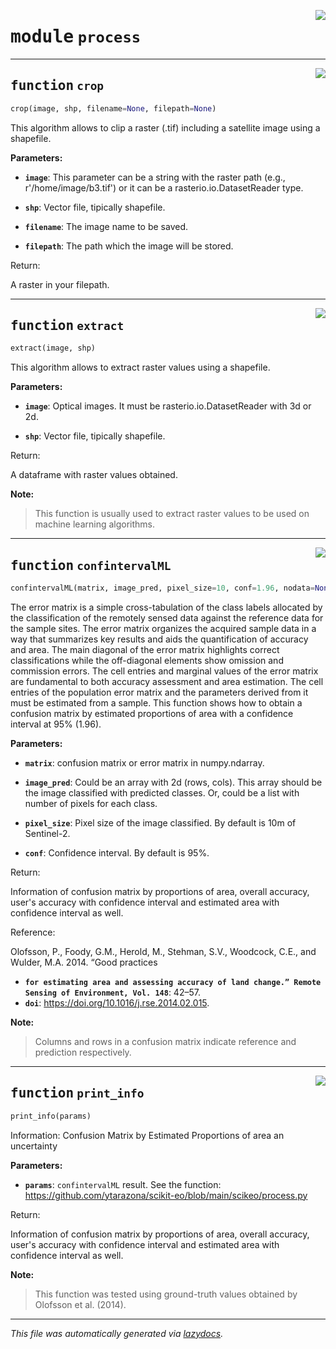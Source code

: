 <!-- markdownlint-disable -->

<a href="..\scikeo\process.py#L0"><img align="right" style="float:right;" src="https://img.shields.io/badge/-source-cccccc?style=flat-square"></a>

# <kbd>module</kbd> `process`





---

<a href="..\scikeo\process.py#L12"><img align="right" style="float:right;" src="https://img.shields.io/badge/-source-cccccc?style=flat-square"></a>

## <kbd>function</kbd> `crop`

```python
crop(image, shp, filename=None, filepath=None)
```

This algorithm allows to clip a raster (.tif) including a satellite image using a shapefile. 



**Parameters:**
  


 - <b>`image`</b>:  This parameter can be a string with the raster path (e.g., r'/home/image/b3.tif') or it can be a rasterio.io.DatasetReader type. 


 - <b>`shp`</b>:  Vector file, tipically shapefile. 


 - <b>`filename`</b>:  The image name to be saved. 


 - <b>`filepath`</b>:  The path which the image will be stored. 

Return: 

A raster in your filepath. 


---

<a href="..\scikeo\process.py#L112"><img align="right" style="float:right;" src="https://img.shields.io/badge/-source-cccccc?style=flat-square"></a>

## <kbd>function</kbd> `extract`

```python
extract(image, shp)
```

This algorithm allows to extract raster values using a shapefile. 



**Parameters:**
  


 - <b>`image`</b>:  Optical images. It must be rasterio.io.DatasetReader with 3d or 2d. 


 - <b>`shp`</b>:  Vector file, tipically shapefile. 

Return: 

A dataframe with raster values obtained. 



**Note:**

> This function is usually used to extract raster values to be used on machine learning algorithms. 


---

<a href="..\scikeo\process.py#L158"><img align="right" style="float:right;" src="https://img.shields.io/badge/-source-cccccc?style=flat-square"></a>

## <kbd>function</kbd> `confintervalML`

```python
confintervalML(matrix, image_pred, pixel_size=10, conf=1.96, nodata=None)
```

The error matrix is a simple cross-tabulation of the class labels allocated by the classification of the remotely  sensed data against the reference data for the sample sites. The error matrix organizes the acquired sample data  in a way that summarizes key results and aids the quantification of accuracy and area. The main diagonal of the error  matrix highlights correct classifications while the off-diagonal elements show omission and commission errors.  The cell entries and marginal values of the error matrix are fundamental to both accuracy assessment and area  estimation. The cell entries of the population error matrix and the parameters derived from it must be estimated  from a sample. This function shows how to obtain a confusion matrix by estimated proportions of area with a confidence interval at 95% (1.96). 



**Parameters:**
 


 - <b>`matrix`</b>:  confusion matrix or error matrix in numpy.ndarray.  


 - <b>`image_pred`</b>:  Could be an array with 2d (rows, cols). This array should be the image classified   with predicted classes. Or, could be a list with number of pixels for each class.  


 - <b>`pixel_size`</b>:  Pixel size of the image classified. By default is 10m of Sentinel-2.  


 - <b>`conf`</b>:  Confidence interval. By default is 95%. 

Return: 

Information of confusion matrix by proportions of area, overall accuracy, user's accuracy with confidence interval  and estimated area with confidence interval as well.  

Reference: 

Olofsson, P., Foody, G.M., Herold, M., Stehman, S.V., Woodcock, C.E., and Wulder, M.A. 2014. “Good practices  
 - <b>`for estimating area and assessing accuracy of land change.” Remote Sensing of Environment, Vol. 148`</b>:  42–57.  
 - <b>`doi`</b>: https://doi.org/10.1016/j.rse.2014.02.015. 



**Note:**

> Columns and rows in a confusion matrix indicate reference and prediction respectively. 


---

<a href="..\scikeo\process.py#L318"><img align="right" style="float:right;" src="https://img.shields.io/badge/-source-cccccc?style=flat-square"></a>

## <kbd>function</kbd> `print_info`

```python
print_info(params)
```

Information: Confusion Matrix by Estimated Proportions of area an uncertainty 



**Parameters:**
 


 - <b>`params`</b>:  ```confintervalML``` result. See the function: https://github.com/ytarazona/scikit-eo/blob/main/scikeo/process.py 

Return: 

Information of confusion matrix by proportions of area, overall accuracy, user's accuracy with confidence interval  and estimated area with confidence interval as well. 



**Note:**

> This function was tested using ground-truth values obtained by Olofsson et al. (2014). 
>




---

_This file was automatically generated via [lazydocs](https://github.com/ml-tooling/lazydocs)._
